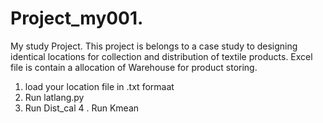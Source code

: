 # Project_my001.
My study Project.
This project is belongs to a case study to designing identical locations for collection and distribution of textile products. 
 Excel file is contain a allocation of Warehouse for product storing.
 
 
 
  1.  load your location file in .txt formaat 
  2. Run latlang.py
  3. Run Dist_cal
  4 . Run Kmean 
